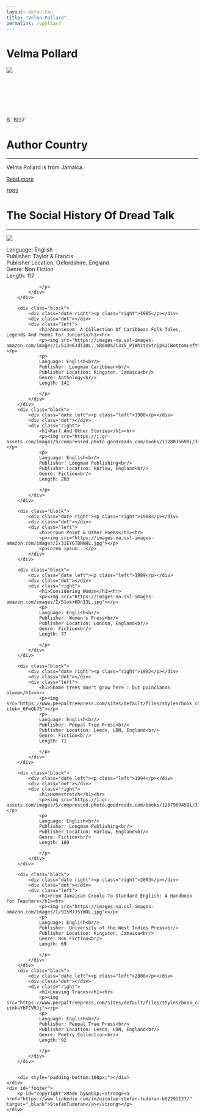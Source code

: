 ```yaml
---
layout: defaultau
title: "Velma Pollard"
permalink: /vpollard
---
```

<!-- partial:index.partial.html -->
<div class="content">
    <h1>Velma Pollard</h1>
    <div class="quote">
        <div><img src="https://images.gr-assets.com/authors/1436811625p8/166350.jpg" class="logo"></div>
    </div>
    <div class="timeline">
        <div style="padding-bottom:100px;"></div>
        <div class="block">
            <div class="date right"><p class="right"> B. 1937 </p></div>
            <div class="dot"></div>
            <div class="left first">
                <h1>Author Country</h1><hr>
            <p> Velma Pollard is from Jamaica.</p>
                <a href="https://en.wikipedia.org/wiki/Velma_Pollard" target="_blank">Read more</a>
            </div>
        </div>
        <div class="block">
            <div class="date left"><p class="left">1982</p></div>
            <div class="dot"></div>
            <div class="right">
                <h1>The Social History Of Dread Talk</h1><hr>
                <p><img src="![image](https://user-images.githubusercontent.com/94931129/175392539-6589a53b-3324-4060-8858-065cc80be6bc.png)
"></p>
                <p>
                Language: English<br/>
                Publisher: Taylor & Francis<br/>
                Publisher Location: Oxfordshire, England<br/>
                Genre: Non Fiction<br/>
                Length: 117

                </p>
            </div>
        </div>

        <div class="block">
            <div class="date right"><p class="right">1985</p></div>
            <div class="dot"></div>
            <div class="left">
                <h1>Anansesem: A Collection Of Caribbean Folk Tales, Legends And Poems For Juniors</h1><hr>
                <p><img src="https://images-na.ssl-images-amazon.com/images/I/513e6JdTJOL._SR600%2C315_PIWhiteStrip%2CBottomLeft%2C0%2C35_SCLZZZZZZZ_FMpng_BG255%2C255%2C255.jpg"></p>
                <p>
                Language: English<br/>
                Publisher: Longman Caribbean<br/>
                Publisher Location: Kingston, Jamaica<br/>
                Genre: Anthology<br/>
                Length: 141

                </p>
            </div>
        </div>
        <div class="block">
            <div class="date left"><p class="left">1988</p></div>
            <div class="dot"></div>
            <div class="right">
                <h1>Karl And Other Stories</h1><hr>
                <p><img src="https://i.gr-assets.com/images/S/compressed.photo.goodreads.com/books/1328036698i/3380259._UY400_SS400_.jpg"></p>
                <p>
                Language: English<br/>
                Publisher: Longman Publishing<br/>
                Publisher Location: Harlow, England<br/>
                Genre: Fiction<br/>
                Length: 203

                </p>
            </div>
        </div>

        <div class="block">
            <div class="date right"><p class="right">1988</p></div>
            <div class="dot"></div>
            <div class="left">
                <h1>Crown Point & Other Poems</h1><hr>
                <p><img src="https://images-na.ssl-images-amazon.com/images/I/31EYGTBNNHL.jpg"></p>
                <p>Lorem ipsum...</p>
            </div>
        </div>

        <div class="block">
            <div class="date left"><p class="left">1989</p></div>
            <div class="dot"></div>
            <div class="right">
                <h1>Considering Woman</h1><hr>
                <p><img src="https://images-na.ssl-images-amazon.com/images/I/51ok+6Dn13L.jpg"></p>
                <p>
                Language: English<br/>
                Publisher: Women's Press<br/>
                Publisher Location: London, England<br/>
                Genre: Fiction<br/>
                Length: 77

                </p>
            </div>
        </div>

        <div class="block">
            <div class="date right"><p class="right">1992</p></div>
            <div class="dot"></div>
            <div class="left">
                <h1>Shame trees don't grow here : but poincianas bloom</h1><hr>
                <p><img src="https://www.peepaltreepress.com/sites/default/files/styles/book_cover_large/public/9780948833489_0.jpg?itok=_6FwQk7S"></p>
                <p>
                Language: English<br/>
                Publisher: Peepal Tree Press<br/>
                Publisher Location: Leeds, LDN, England<br/>
                Genre: Fiction<br/>
                Length: 71

                </p>
            </div>
        </div>

        <div class="block">
            <div class="date left"><p class="left">1994</p></div>
            <div class="dot"></div>
            <div class="right">
                <h1>Homestretch</h1><hr>
                <p><img src="https://i.gr-assets.com/images/S/compressed.photo.goodreads.com/books/1267969458i/3380258._UY630_SR1200,630_.jpg"></p>
                <p>
                Language: English<br/>
                Publisher: Longman Publishing<br/>
                Publisher Location: Harlow, England<br/>
                Genre: Fiction<br/>
                Length: 189

                </p>
            </div>
        </div>

        <div class="block">
            <div class="date right"><p class="right">2003</p></div>
            <div class="dot"></div>
            <div class="left">
                <h1>From Jamaican Creole To Standard English: A Handbook For Teachers</h1><hr>
                <p><img src="https://images-na.ssl-images-amazon.com/images/I/915MJJ5YWOL.jpg"></p>
                <p>
                Language: English<br/>
                Publisher: University of the West Indies Press<br/>
                Publisher Location: Kingston, Jamaica<br/>
                Genre: Non Fiction<br/>
                Length: 69

                </p>
            </div>
        </div>
        <div class="block">
            <div class="date left"><p class="left">2008</p></div>
            <div class="dot"></div>
            <div class="right">
                <h1>Leaving Traces</h1><hr>
                <p><img src="https://www.peepaltreepress.com/sites/default/files/styles/book_cover_large/public/9781845230210_0.jpg?itok=YbFCVRJj"></p>
                <p>
                Language: English<br/>
                Publisher: Peepal Tree Press<br/>
                Publisher Location: Leeds, LDN, England<br/>
                Genre: Poetry Collection<br/>
                Length: 92

                </p>
            </div>
        </div>

        
        <div style="padding-bottom:100px;"></div>
    </div>
    <div id="footer">
        <p id="copyright">Made by&nbsp;<strong><a href="https://www.linkedin.com/in/nicolae-stefan-tudoran-b02291127/" target="_blank">StefanTudoran</a></strong></p>
    </div>
</div>
<!-- partial -->
  <script src='https://cdnjs.cloudflare.com/ajax/libs/jquery/3.1.1/jquery.min.js'></script><script  src="assets/js/authorscript.js"></script>
